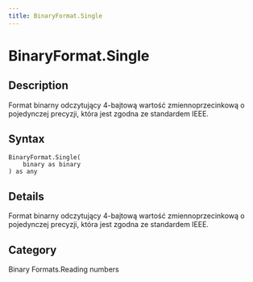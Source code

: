 ```yaml
---
title: BinaryFormat.Single
---
```


# BinaryFormat.Single


## Description

Format binarny odczytujący 4-bajtową wartość zmiennoprzecinkową o pojedynczej precyzji, która jest zgodna ze standardem IEEE.


## Syntax

```powerquery
BinaryFormat.Single(
    binary as binary
) as any
```


## Details

Format binarny odczytujący 4-bajtową wartość zmiennoprzecinkową o pojedynczej precyzji, która jest zgodna ze standardem IEEE.



## Category
Binary Formats.Reading numbers
